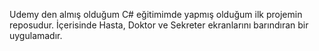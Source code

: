 Udemy den almış olduğum C# eğitimimde yapmış olduğum ilk projemin reposudur.
İçerisinde Hasta, Doktor ve Sekreter ekranlarını barındıran bir uygulamadır.
